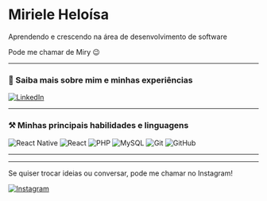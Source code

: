 # Miriele Heloísa

Aprendendo e crescendo na área de desenvolvimento de software

Pode me chamar de Miry 😉

---- 
### 👋 Saiba mais sobre mim e minhas experiências

[![LinkedIn](https://img.shields.io/badge/LinkedIn-6C3483?style=for-the-badge&logo=linkedin&logoColor=white)](https://www.linkedin.com/in/miriele-heloisa/)

---- 

### ⚒️ Minhas principais habilidades e linguagens

![React Native](https://img.shields.io/badge/react_native-6C3483?style=for-the-badge&logo=react&logoColor=white)
![React](https://img.shields.io/badge/react-8E44AD?style=for-the-badge&logo=react&logoColor=white)
![PHP](https://img.shields.io/badge/php-9B59B6?style=for-the-badge&logo=php&logoColor=white)
![MySQL](https://img.shields.io/badge/mysql-AF7AC5?style=for-the-badge&logo=mysql&logoColor=white)
![Git](https://img.shields.io/badge/git-C39BD3?style=for-the-badge&logo=git&logoColor=white)
![GitHub](https://img.shields.io/badge/github-FF7CAA?style=for-the-badge&logo=github&logoColor=white)

----
----

Se quiser trocar ideias ou conversar, pode me chamar no Instagram!

[![Instagram](https://img.shields.io/badge/Instagram-FF7CAA?style=for-the-badge&logo=Instagram&logoColor=white)](https://www.instagram.com/miry.heloisa)
